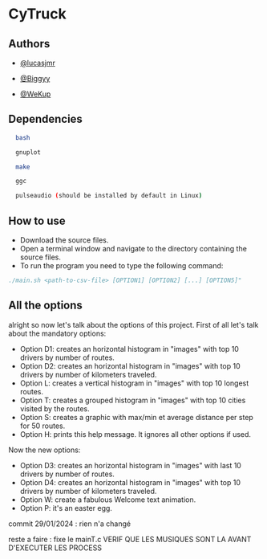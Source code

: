 # CyTruck




## Authors

- [@lucasjmr](https://www.github.com/lucasjmr)

- [@Biggyy](https://www.github.com/Biggyy)

- [@WeKup](https://www.github.com/WeKup)


## Dependencies
```bash
  bash
```
```bash
  gnuplot
```
```bash
  make
```
```bash
  ggc
```
```bash
  pulseaudio (should be installed by default in Linux)

```



## How to use

- Download the source files.
- Open a terminal window and navigate to the directory containing the source files.
- To run the program you need to type the following command:
```bibtex
./main.sh <path-to-csv-file> [OPTION1] [OPTION2] [...] [OPTION5]"
```

## All the options

alright so now let's talk about the options of this project.
First of all let's talk about the mandatory options:

- Option D1: creates an horizontal histogram in "images" with top 10 drivers by number of routes.
- Option D2: creates an horizontal histogram in "images" with top 10 drivers by number of kilometers traveled.
- Option L: creates a vertical histogram in "images" with top 10 longest routes.
- Option T: creates a grouped histogram in "images" with top 10 cities visited by the routes.
- Option S: creates a graphic  with max/min et average distance per step for 50 routes.
- Option H: prints this help message. It ignores all other options if used.

Now the new options:
- Option D3: creates an horizontal histogram in "images" with last 10 drivers by number of routes.
- Option D4: creates an horizontal histogram in "images" with top 10 drivers by number of kilometers traveled.
- Option W: create a fabulous Welcome text animation.
- Option P: it's an easter egg.

commit 29/01/2024 : rien n'a changé

reste a faire : fixe le mainT.c
                VERIF QUE LES MUSIQUES SONT LA AVANT D'EXECUTER LES PROCESS
